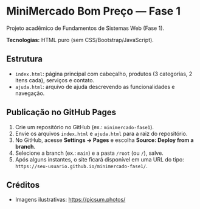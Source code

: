 # MiniMercado Bom Preço — Fase 1

Projeto acadêmico de Fundamentos de Sistemas Web (Fase 1).

**Tecnologias:** HTML puro (sem CSS/Bootstrap/JavaScript).

## Estrutura
- `index.html`: página principal com cabeçalho, produtos (3 categorias, 2 itens cada), serviços e contato.
- `ajuda.html`: arquivo de ajuda descrevendo as funcionalidades e navegação.

## Publicação no GitHub Pages
1. Crie um repositório no GitHub (ex.: `minimercado-fase1`).
2. Envie os arquivos `index.html` e `ajuda.html` para a raiz do repositório.
3. No GitHub, acesse **Settings → Pages** e escolha **Source: Deploy from a branch**.
4. Selecione a branch (ex.: `main`) e a pasta `/root` (ou `/`), salve.
5. Após alguns instantes, o site ficará disponível em uma URL do tipo: `https://seu-usuario.github.io/minimercado-fase1/`.

## Créditos
- Imagens ilustrativas: https://picsum.photos/
